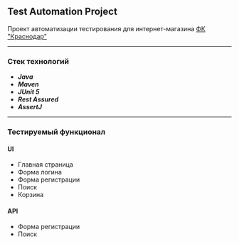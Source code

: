 ## Test Automation Project

Проект автоматизации тестирования для интернет-магазина [ФК "Краснодар"](https://shop.fckrasnodar.ru/)

---

### Стек технологий

- ***Java***
- ***Maven***
- ***JUnit 5***
- ***Rest Assured***
- ***AssertJ***

---

### Тестируемый функционал
#### UI

- Главная страница
- Форма логина
- Форма регистрации
- Поиск
- Корзина

#### API

- Форма регистрации
- Поиск
